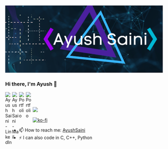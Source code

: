 ﻿[![Header](https://raw.githubusercontent.com/AyushSaini00/AyushSaini00/master/images/github-header.png)](https://ayushsaini00.github.io/myportfolio/index.html)

### Hi there, I'm Ayush 👋
<a href="https://www.linkedin.com/in/ayushsaini/">
  <img align="left" alt="Ayush Saini - LinkedIn" width="22px" src="https://cdn.jsdelivr.net/npm/simple-icons@v3/icons/linkedin.svg"/>
</a>
<a href="mailto:ayushsainiiitb00@gmail.com">
  <img align="left" alt="Ayush Saini - Mail" width="22px" src="https://img.icons8.com/ios-glyphs/30/000000/new-post.png"/>
</a>
<a href="https://ayushsaini00.github.io/myportfolio/index.html">
  <img align="left" alt="Portfolio" width="22px" src="https://cdn.jsdelivr.net/npm/simple-icons@v3/icons/github.svg"/>
</a>
<a href="https://codepen.io/saini-ayush">
  <img align="left" alt="Portfolio" width="22px" src="https://cdn.jsdelivr.net/npm/simple-icons@v3/icons/codepen.svg"/>
</a>
<br />
<br />

![](https://komarev.com/ghpvc/?username=AyushSaini00&color=blueviolet)

[![ko-fi](https://www.ko-fi.com/img/githubbutton_sm.svg)](https://ko-fi.com/U7U02EQ8O)

- 📫 How to reach me: [AyushSaini](https://ayushsaini00.github.io/myportfolio/index.html)
- ⚡ I can also code in C, C++, Python
  
<!--
**AyushSaini00/AyushSaini00** is a ✨ _special_ ✨ repository because its `README.md` (this file) appears on your GitHub profile.

Here are some ideas to get you started:

- 🔭 I’m currently working on ...
- 🌱 I’m currently learning ...
- 👯 I’m looking to collaborate on ...
- 🤔 I’m looking for help with ...
- 💬 Ask me about ...
- 📫 How to reach me: ...
- 😄 Pronouns: ...
- ⚡ Fun fact: ...
-->
